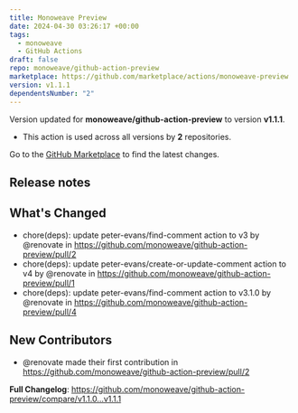 ```yaml
---
title: Monoweave Preview
date: 2024-04-30 03:26:17 +00:00
tags:
  - monoweave
  - GitHub Actions
draft: false
repo: monoweave/github-action-preview
marketplace: https://github.com/marketplace/actions/monoweave-preview
version: v1.1.1
dependentsNumber: "2"
---
```



Version updated for **monoweave/github-action-preview** to version **v1.1.1**.
- This action is used across all versions by **2** repositories.

Go to the [GitHub Marketplace](https://github.com/marketplace/actions/monoweave-preview) to find the latest changes.

## Release notes

## What's Changed
* chore(deps): update peter-evans/find-comment action to v3 by @renovate in https://github.com/monoweave/github-action-preview/pull/2
* chore(deps): update peter-evans/create-or-update-comment action to v4 by @renovate in https://github.com/monoweave/github-action-preview/pull/1
* chore(deps): update peter-evans/find-comment action to v3.1.0 by @renovate in https://github.com/monoweave/github-action-preview/pull/4

## New Contributors
* @renovate made their first contribution in https://github.com/monoweave/github-action-preview/pull/2

**Full Changelog**: https://github.com/monoweave/github-action-preview/compare/v1.1.0...v1.1.1
